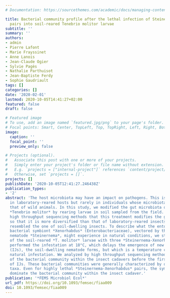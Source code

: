 ```yaml
---
# Documentation: https://sourcethemes.com/academic/docs/managing-content/

title: Bacterial community profile after the lethal infection of Steinernema-Xenorhabdus
  pairs into soil-reared Tenebrio molitor larvae
subtitle: ''
summary: ''
authors:
- admin
- Pierre Lafont
- Marie Frayssinet
- Anne Lanois
- Jean-Claude Ogier
- Sylvie Pagès
- Nathalie Parthuisot
- Jean-Baptiste Ferdy
- Sophie Gaudriault
tags: []
categories: []
date: '2020-02-01'
lastmod: 2020-10-05T14:41:27+02:00
featured: false
draft: false

# Featured image
# To use, add an image named `featured.jpg/png` to your page's folder.
# Focal points: Smart, Center, TopLeft, Top, TopRight, Left, Right, BottomLeft, Bottom, BottomRight.
image:
  caption: ''
  focal_point: ''
  preview_only: false

# Projects (optional).
#   Associate this post with one or more of your projects.
#   Simply enter your project's folder or file name without extension.
#   E.g. `projects = ["internal-project"]` references `content/project/deep-learning/index.md`.
#   Otherwise, set `projects = []`.
projects: []
publishDate: '2020-10-05T12:41:27.246438Z'
publication_types:
- '2'
abstract: 'The host microbiota may have an impact on pathogens. This is often studied
  in laboratory-reared hosts but rarely in individuals whose microbiota looks like
  that of wild animals. In this study, we modified the gut microbiota of the insect
  *Tenebrio molitor* by rearing larvae in soil sampled from the field. We showed by
  high throughput sequencing methods that this treatment modifies the gut microbiota
  so that it is more diversified than that of laboratory-reared insects, and closely
  resembled the one of soil-dwelling insects. To describe what the entomopathogenic
  bacterial symbiont *Xenorhabdus* (Enterobacteriaceae), vectored by the soil-dwelling
  nematode *Steinernema*, might experience in natural conditions, we studied the infestation
  of the soil-reared *T. molitor* larvae with three *Steinernema-Xenorhabdus* pairs. We
  performed the infestation at 18°C, which delays the emergence of new infective juveniles
  (IJs), the soil-dwelling nematode forms, but which is a temperature compatible with
  natural infestation. We analyzed by high throughput sequencing methods the composition
  of the bacterial community within the insect cadavers before the first emergences
  of IJs. These bacterial communities were generally characterized by one or two non-symbiont
  taxa. Even for highly lethal *Steinernema-Xenorhabdus* pairs, the symbiont does not
  dominate the bacterial community within the insect cadaver.'
publication: '*FEMS Microbiol Ecol*'
url_pdf: https://doi.org/10.1093/femsec/fiaa009
doi: 10.1093/femsec/fiaa009
---
```

